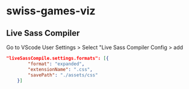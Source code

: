 # swiss-games-viz


## Live Sass Compiler

Go to VScode User Settings > Select "Live Sass Compiler Config > add 

```json
"liveSassCompile.settings.formats": [{
        "format": "expanded",
        "extensionName": ".css",
        "savePath": "./assets/css"
    }]
```